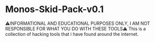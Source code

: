 # Monos-Skid-Pack-v0.1
⚠️INFORMATIONAL AND EDUCATIONAL PURPOSES ONLY, I AM NOT RESPONSIBLE FOR WHAT YOU DO WITH THESE TOOLS⚠️ This is a collection of hacking tools that i have found around the internet.
